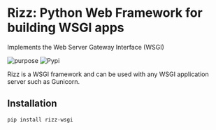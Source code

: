 # Rizz: Python Web Framework for building WSGI apps

Implements the Web Server Gateway Interface (WSGI)

![purpose](https://img.shields.io/badge/purpose-experimental-green.svg)
![Pypi](https://img.shields.io/badge/rizz-wsgi-blue)

Rizz is a WSGI framework and can be used with any WSGI application server such as Gunicorn.

## Installation

```shell
pip install rizz-wsgi
```
